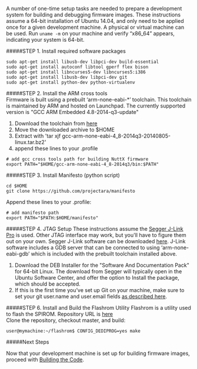 A number of one-time setup tasks are needed to prepare a development system for building and debugging firmware images. These instructions assume a 64-bit installation of Ubuntu 14.04, and only need to be applied once for a given development machine. A  physical or virtual machine can be used. Run `uname -m` on your machine and verify “x86_64” appears, indicating your system is 64-bit. 

#####STEP 1. Install required software packages  
```
sudo apt-get install libusb-dev libpci-dev build-essential 
sudo apt-get install autoconf libtool gperf flex bison
sudo apt-get install libncurses5-dev libncurses5:i386
sudo apt-get install libusb-dev libpci-dev git
sudo apt-get install python-dev python-virtualenv
```

#####STEP 2. Install the ARM cross tools  
Firmware is built using a prebuilt ‘arm-none-eabi-*’ toolchain. This toolchain is maintained by ARM and hosted on Launchpad.  The currently supported version is "GCC ARM Embedded 4.8-2014-q3-update"  
1. Download the toolchain from [here](https://launchpad.net/gcc-arm-embedded/4.8/4.8-2014-q3-update/+download/gcc-arm-none-eabi-4_8-2014q3-20140805-linux.tar.bz2)  
2. Move the downloaded archive to $HOME
3. Extract with 'tar xjf gcc-arm-none-eabi-4_8-2014q3-20140805-linux.tar.bz2'  
3. append these lines to your .profile  
```
# add gcc cross tools path for building NuttX firmware
export PATH="$HOME/gcc-arm-none-eabi-4_8-2014q3/bin:$PATH"
```

#####STEP 3. Install Manifesto (python script)
```
cd $HOME
git clone https://github.com/projectara/manifesto
```
Append these lines to your .profile:
```
# add manifesto path
export PATH="$PATH:$HOME/manifesto"
```

#####STEP 4. JTAG Setup
These instructions assume the [Segger J-Link Pro](http://www.segger.com/jlink-pro.html) is used. Other JTAG interface may work, but you'll have to figure them out on your own. Segger J-Link software can be downloaded [here](http://www.segger.com/jlink-software.html). J-Link software includes a GDB server that can be connected to using ‘arm-none-eabi-gdb’ which is included with the prebuilt toolchain installed above.  
1. Download the DEB Installer for the "Software And Documentation Pack" for 64-bit Linux.  The download from Segger will typically open in the Ubuntu Software Center, and offer the option to Install the package, which should be accepted.  
2. If this is the first time you’ve set up Git on your machine, make sure
to set your git user.name and user.email fields [as described
here](http://git-scm.com/book/en/v2/Getting-Started-First-Time-Git-Setup).  

#####STEP 6. Install and Build the Flashrom Utility 
Flashrom is a utility used to flash the SPIROM.
Repository URL is [here](General-Information#flashrom-spi-rom-programming-tool)   
Clone the repository, checkout master, and build:
```
user@mymachine:~/flashrom$ CONFIG_DEDIPROG=yes make
```

#####Next Steps

Now that your development machine is set up for building firmware images, proceed with [Building the Code](Building-the-Code).  
